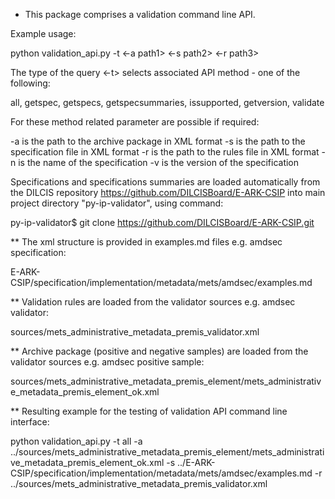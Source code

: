 * This package comprises a validation command line API.
 
Example usage: 

python validation_api.py -t <all> <-a path1> <-s path2> <-r path3>

The type of the query <-t> selects associated API method - one of the following:

all, getspec, getspecs, getspecsummaries, issupported, getversion, validate

For these method related parameter are possible if required:

-a is the path to the archive package in XML format
-s is the path to the specification file in XML format
-r is the path to the rules file in XML format
-n is the name of the specification
-v is the version of the specification



Specifications and specifications summaries are loaded automatically from the DILCIS repository
https://github.com/DILCISBoard/E-ARK-CSIP into main project directory "py-ip-validator", using command:

py-ip-validator$ git clone https://github.com/DILCISBoard/E-ARK-CSIP.git

** The xml structure is provided in examples.md files e.g. amdsec specification:

E-ARK-CSIP/specification/implementation/metadata/mets/amdsec/examples.md 


** Validation rules are loaded from the validator sources e.g. amdsec validator:

sources/mets_administrative_metadata_premis_validator.xml


** Archive package (positive and negative samples) are loaded from the validator sources e.g. amdsec positive sample:
 
sources/mets_administrative_metadata_premis_element/mets_administrative_metadata_premis_element_ok.xml


** Resulting example for the testing of validation API command line interface:

python validation_api.py -t all -a ../sources/mets_administrative_metadata_premis_element/mets_administrative_metadata_premis_element_ok.xml -s ../E-ARK-CSIP/specification/implementation/metadata/mets/amdsec/examples.md -r ../sources/mets_administrative_metadata_premis_validator.xml
